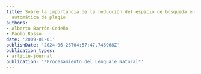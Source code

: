 ```yaml
---
title: Sobre la importancia de la reducción del espacio de búsqueda en la detección
  automática de plagio
authors:
- Alberto Barrón-Cedeño
- Paolo Rosso
date: '2009-01-01'
publishDate: '2024-06-26T04:57:47.746968Z'
publication_types:
- article-journal
publication: '*Procesamiento del Lenguaje Natural*'
---
```

